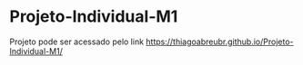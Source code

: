 # Projeto-Individual-M1
Projeto pode ser acessado pelo link
https://thiagoabreubr.github.io/Projeto-Individual-M1/
